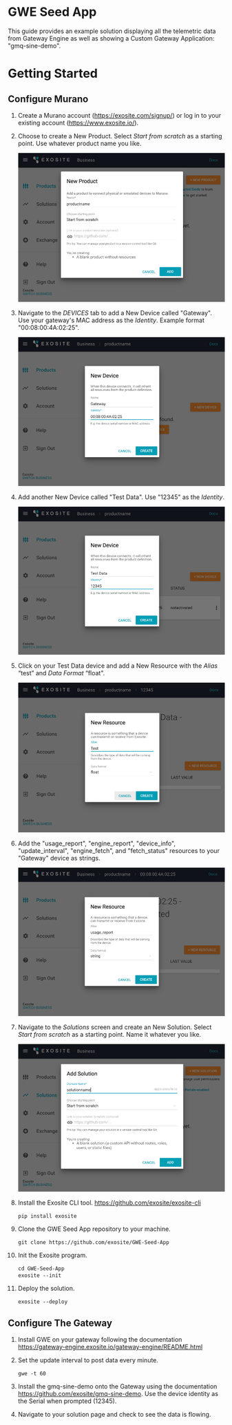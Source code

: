 # GWE Seed App

This guide provides an example solution displaying all the telemetric data from Gateway Engine as well as showing a Custom Gateway Application: "gmq-sine-demo".

# Getting Started

## Configure Murano

1. Create a Murano account (https://exosite.com/signup/) or log in to your existing account (https://www.exosite.io/).

2. Choose to create a New Product. Select *Start from scratch* as a starting point. Use whatever product name you like.

	![Step 2](assets/step_2.png)

3. Navigate to the *DEVICES* tab to add a New Device called "Gateway". Use your gateway's MAC address as the *Identity*. Example format "00:08:00:4A:02:25".

	![Step 3](assets/step_3.png)

4. Add another New Device called "Test Data". Use "12345" as the *Identity*.

	![Step 4](assets/step_4.png)

5. Click on your Test Data device and add a New Resource with the *Alias* “test” and *Data Format* “float". 

	![Step 5](assets/step_5.png)

6. Add the "usage_report", "engine_report", "device_info", "update_interval", "engine_fetch", and "fetch_status" resources to your "Gateway" device as strings.

	![Step 6](assets/step_6.png)

7. Navigate to the *Solutions* screen and create an New Solution. Select *Start from scratch* as a starting point. Name it whatever you like. 

	![Step 7](assets/step_7.png)

8. Install the Exosite CLI tool. https://github.com/exosite/exosite-cli

	```
	pip install exosite
	```

9. Clone the GWE Seed App repository to your machine.

	```
	git clone https://github.com/exosite/GWE-Seed-App
	```

10. Init the Exosite program.

	```
	cd GWE-Seed-App
	exosite --init
	```

11. Deploy the solution.

	```
	exosite --deploy
	```

## Configure The Gateway 

1. Install GWE on your gateway following the documentation https://gateway-engine.exosite.io/gateway-engine/README.html

2. Set the update interval to post data every minute.

	```
	gwe -t 60
	```

3. Install the gmq-sine-demo onto the Gateway using the documentation https://github.com/exosite/gmq-sine-demo. Use the device identity as the Serial when prompted (12345).

4. Navigate to your solution page and check to see the data is flowing.

